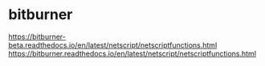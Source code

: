 # bitburner
 
https://bitburner-beta.readthedocs.io/en/latest/netscript/netscriptfunctions.html
https://bitburner.readthedocs.io/en/latest/netscript/netscriptfunctions.html